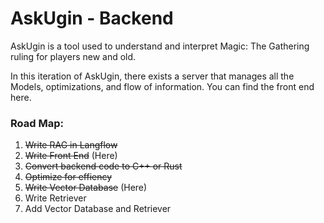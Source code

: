 # AskUgin - Backend

AskUgin is a tool used to understand and interpret Magic: The Gathering ruling for players new and old. 

In this iteration of AskUgin, there exists a server that manages all the Models, optimizations, and flow of information. You can find the front end here.

### Road Map:
1. ~~Write RAG in Langflow~~
1. ~~Write Front End~~ (Here)
1. ~~Convert backend code to C++ or Rust~~
1. ~~Optimize for effiency~~
1. ~~Write Vector Database~~ (Here)
1. Write Retriever
1. Add Vector Database and Retriever 